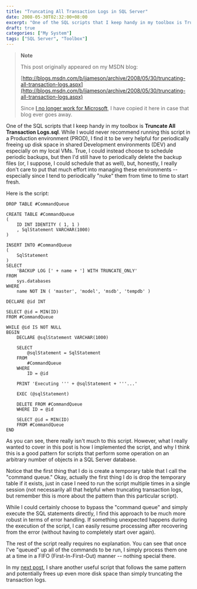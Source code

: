 ```yaml
---
title: "Truncating All Transaction Logs in SQL Server"
date: 2008-05-30T02:32:00+08:00
excerpt: "One of the SQL scripts that I keep handy in my toolbox is Truncate All Transaction Logs.sql . While I would never recommend running this script in a Production environment (PROD), I find it to be very helpful for periodically freeing up disk space in..."
draft: true
categories: ["My System"]
tags: ["SQL Server", "Toolbox"]
---
```


> **Note**
> 
> This post originally appeared on my MSDN blog:  
>   
> 
> [http://blogs.msdn.com/b/jjameson/archive/2008/05/30/truncating-all-transaction-logs.aspx](http://blogs.msdn.com/b/jjameson/archive/2008/05/30/truncating-all-transaction-logs.aspx)
> 
> Since [I no longer work for Microsoft](/blog/jjameson/archive/2011/09/02/last-day-with-microsoft.aspx), I have copied it here in case that blog ever goes away.


One of the SQL scripts that I keep handy in my toolbox is **Truncate All Transaction Logs.sql**. While I would never recommend running this script in a Production environment (PROD), I find it to be very helpful for periodically freeing up disk space in shared Development environments (DEV) and especially on my local VMs. True, I could instead choose to schedule periodic backups, but then I'd still have to periodically delete the backup files (or, I suppose, I could schedule that as well), but, honestly, I really don't care to put that much effort into managing these environments -- especially since I tend to periodically "nuke" them from time to time to start fresh.

Here is the script:


    DROP TABLE #CommandQueue
    
    CREATE TABLE #CommandQueue
    (
        ID INT IDENTITY ( 1, 1 )
        , SqlStatement VARCHAR(1000)
    )
    
    INSERT INTO #CommandQueue
    (
        SqlStatement
    )
    SELECT
        'BACKUP LOG [' + name + '] WITH TRUNCATE_ONLY'
    FROM
        sys.databases
    WHERE
        name NOT IN ( 'master', 'model', 'msdb', 'tempdb' )
    
    DECLARE @id INT
    
    SELECT @id = MIN(ID)
    FROM #CommandQueue
    
    WHILE @id IS NOT NULL
    BEGIN
        DECLARE @sqlStatement VARCHAR(1000)
        
        SELECT
            @sqlStatement = SqlStatement
        FROM
            #CommandQueue
        WHERE
            ID = @id
    
        PRINT 'Executing ''' + @sqlStatement + '''...'
    
        EXEC (@sqlStatement)
    
        DELETE FROM #CommandQueue
        WHERE ID = @id
    
        SELECT @id = MIN(ID)
        FROM #CommandQueue
    END


As you can see, there really isn't much to this script. However, what I really wanted to cover in this post is how I implemented the script, and why I think this is a good pattern for scripts that perform some operation on an arbitrary number of objects in a SQL Server database.

Notice that the first thing that I do is create a temporary table that I call the "command queue." Okay, actually the first thing I do is drop the temporary table if it exists, just in case I need to run the script multiple times in a single session (not necessarily all that helpful when truncating transaction logs, but remember this is more about the pattern than this particular script).

While I could certainly choose to bypass the "command queue" and simply execute the SQL statements directly, I find this approach to be much more robust in terms of error handling. If something unexpected happens during the execution of the script, I can easily resume processing after recovering from the error (without having to completely start over again).

The rest of the script really requires no explanation. You can see that once I've "queued" up all of the commands to be run, I simply process them one at a time in a FIFO (First-In-First-Out) manner -- nothing special there.

In my [next post](/blog/jjameson/archive/2008/05/30/shrinking-all-database-files.aspx), I share another useful script that follows the same pattern and potentially frees up even more disk space than simply truncating the transaction logs.

